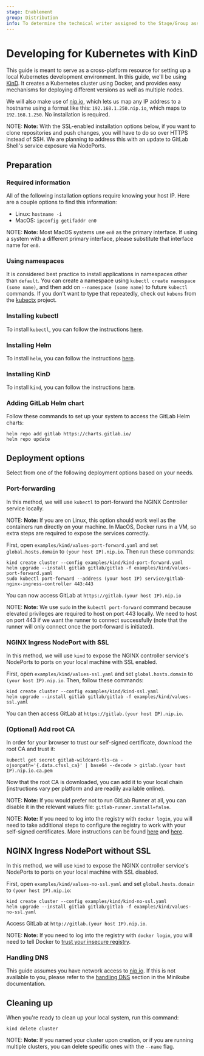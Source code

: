 ```yaml
---
stage: Enablement
group: Distribution
info: To determine the technical writer assigned to the Stage/Group associated with this page, see https://about.gitlab.com/handbook/engineering/ux/technical-writing/#designated-technical-writers
---
```


# Developing for Kubernetes with KinD

This guide is meant to serve as a cross-platform resource for setting up a local Kubernetes development environment.
In this guide, we'll be using [KinD](https://kind.sigs.k8s.io). It creates a Kubernetes cluster using Docker, and provides easy mechanisms for deploying different versions as well as multiple nodes.

We will also make use of [nip.io](https://nip.io), which lets us map any IP address to a hostname using a format like this: `192.168.1.250.nip.io`, which maps to `192.168.1.250`. No installation is required.

NOTE: **Note:**
With the SSL-enabled installation options below, if you want to clone repositories and push changes, you will have to do so over HTTPS instead of SSH. We are planning to address this with an update to GitLab Shell's service exposure via NodePorts.

## Preparation

### Required information

All of the following installation options require knowing your host IP. Here are a couple options to find this information:

- Linux: `hostname -i`
- MacOS: `ipconfig getifaddr en0`

NOTE: **Note:**
Most MacOS systems use `en0` as the primary interface. If using a system with a different primary interface, please substitute that interface name for `en0`.

### Using namespaces

It is considered best practice to install applications in namespaces other than `default`. You can create a namespace using `kubectl create namespace (some name)`, and then add on `--namespace (some name)` to future `kubectl` commands. If you don't want to type that repeatedly, check out `kubens` from the [kubectx](https://github.com/ahmetb/kubectx) project.

### Installing kubectl

To install `kubectl`, you can follow the instructions [here](../../installation/tools.md#kubectl).

### Installing Helm

To install `helm`, you can follow the instructions [here](https://github.com/helm/helm#install).

### Installing KinD

To install `kind`, you can follow the instructions [here](https://github.com/kubernetes-sigs/kind#installation-and-usage).

### Adding GitLab Helm chart

Follow these commands to set up your system to access the GitLab Helm charts:

```shell
helm repo add gitlab https://charts.gitlab.io/
helm repo update
```

## Deployment options

Select from one of the following deployment options based on your needs.

### Port-forwarding

In this method, we will use `kubectl` to port-forward the NGINX Controller service locally.

NOTE: **Note:**
If you are on Linux, this option should work well as the containers run directly on your machine. In MacOS, Docker runs in a VM, so extra steps are required to expose the services correctly.

First, open `examples/kind/values-port-forward.yaml` and set `global.hosts.domain` to `(your host IP).nip.io`. Then run these commands:

```shell
kind create cluster --config examples/kind/kind-port-forward.yaml
helm upgrade --install gitlab gitlab/gitlab -f examples/kind/values-port-forward.yaml
sudo kubectl port-forward --address (your host IP) service/gitlab-nginx-ingress-controller 443:443
```

You can now access GitLab at `https://gitlab.(your host IP).nip.io`

NOTE: **Note:**
We use `sudo` in the `kubectl port-forward` command because elevated privileges are required to host on port 443 locally. We need to host on port 443 if we want the runner to connect successfully (note that the runner will only connect once the port-forward is initiated).

### NGINX Ingress NodePort with SSL

In this method, we will use `kind` to expose the NGINX controller service's NodePorts to ports on your local machine with SSL enabled.

First, open `examples/kind/values-ssl.yaml` and set `global.hosts.domain` to `(your host IP).nip.io`. Then, follow these commands:

```shell
kind create cluster --config examples/kind/kind-ssl.yaml
helm upgrade --install gitlab gitlab/gitlab -f examples/kind/values-ssl.yaml
```

You can then access GitLab at `https://gitlab.(your host IP).nip.io`.

### (Optional) Add root CA

In order for your browser to trust our self-signed certificate, download the root CA and trust it:

```shell
kubectl get secret gitlab-wildcard-tls-ca -ojsonpath='{.data.cfssl_ca}' | base64 --decode > gitlab.(your host IP).nip.io.ca.pem
```

Now that the root CA is downloaded, you can add it to your local chain (instructions vary per platform and are readily available online).

NOTE: **Note:**
If you would prefer not to run GitLab Runner at all, you can disable it in the relevant values file: `gitlab-runner.install=false`.

NOTE: **Note:**
If you need to log into the registry with `docker login`, you will need to take additional steps to configure the registry to work with your self-signed certificates. More instructions can be found [here](https://docs.docker.com/registry/deploying/#run-an-externally-accessible-registry) and [here](https://blog.container-solutions.com/adding-self-signed-registry-certs-docker-mac).

## NGINX Ingress NodePort without SSL

In this method, we will use `kind` to expose the NGINX controller service's NodePorts to ports on your local machine with SSL disabled.

First, open `examples/kind/values-no-ssl.yaml` and set `global.hosts.domain` to `(your host IP).nip.io`:

```shell
kind create cluster --config examples/kind/kind-no-ssl.yaml
helm upgrade --install gitlab gitlab/gitlab -f examples/kind/values-no-ssl.yaml
```

Access GitLab at `http://gitlab.(your host IP).nip.io`.

NOTE: **Note:**
If you need to log into the registry with `docker login`, you will need to tell Docker to [trust your insecure registry](https://docs.docker.com/registry/insecure/#deploy-a-plain-http-registry).

### Handling DNS

This guide assumes you have network access to [nip.io](https://nip.io). If this is not available to you, please refer to the [handling DNS](../minikube/index.md#handling-dns) section in the Minikube documentation.

## Cleaning up

When you're ready to clean up your local system, run this command:

```shell
kind delete cluster
```

NOTE: **Note:**
If you named your cluster upon creation, or if you are running multiple clusters, you can delete specific ones with the `--name` flag.
